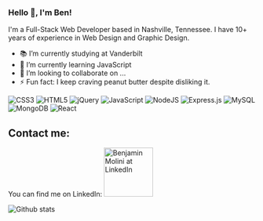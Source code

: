 ### Hello 👋, I'm Ben!

I'm a Full-Stack Web Developer based in Nashville, Tennessee. I have 10+ years of experience in Web Design and Graphic Design. 

- 📚 I’m currently studying at Vanderbilt 
- 🌱 I’m currently learning JavaScript
- 👯 I’m looking to collaborate on ...
- ⚡ Fun fact: I keep craving peanut butter despite disliking it.

![CSS3](https://img.shields.io/badge/css3-%231572B6.svg?style=for-the-badge&logo=css3&logoColor=white)
 ![HTML5](https://img.shields.io/badge/html5-%23E34F26.svg?style=for-the-badge&logo=html5&logoColor=white) ![jQuery](https://img.shields.io/badge/jquery-%230769AD.svg?style=for-the-badge&logo=jquery&logoColor=white) ![JavaScript](https://img.shields.io/badge/javascript-%23323330.svg?style=for-the-badge&logo=javascript&logoColor=%23F7DF1E) ![NodeJS](https://img.shields.io/badge/node.js-6DA55F?style=for-the-badge&logo=node.js&logoColor=white) ![Express.js](https://img.shields.io/badge/express.js-%23404d59.svg?style=for-the-badge&logo=express&logoColor=%2361DAFB) ![MySQL](https://img.shields.io/badge/mysql-%2300f.svg?style=for-the-badge&logo=mysql&logoColor=white) ![MongoDB](https://img.shields.io/badge/MongoDB-%234ea94b.svg?style=for-the-badge&logo=mongodb&logoColor=white) ![React](https://img.shields.io/badge/react-%2320232a.svg?style=for-the-badge&logo=react&logoColor=%2361DAFB)

## Contact me:
You can find me on LinkedIn:
<a href="https://www.linkedin.com/in/benjaminmolini/"><img src="https://img.shields.io/badge/LinkedIn-0077B5?style=for-the-badge&logo=linkedin&logoColor=white" alt="Benjamin Molini at LinkedIn" width="100px"/></a>

![Github stats](https://github-readme-stats.vercel.app/api?username=d1sl&theme=highcontrast&show_icons=true&count_private=true)
